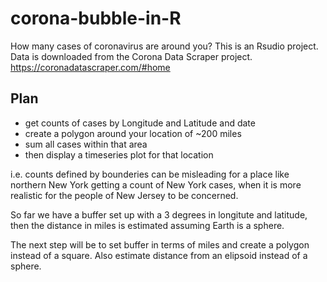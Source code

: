 # corona-bubble-in-R
How many cases of coronavirus are around you? This is an Rsudio project.
Data is downloaded from the Corona Data Scraper project. https://coronadatascraper.com/#home

## Plan
 - get counts of cases by Longitude and Latitude and date
 - create a polygon around your location of ~200 miles
 - sum all cases within that area
 - then display a timeseries plot for that location

i.e. counts defined by bounderies can be misleading for a place like northern New York getting a count of New York cases, when it is more realistic for the people of New Jersey to be concerned.

So far we have a buffer set up with a 3 degrees in longitute and latitude, then the distance in miles is estimated assuming Earth is a sphere. 

The next step will be to set buffer in terms of miles and create a polygon instead of a square. 
Also estimate distance from an elipsoid instead of a sphere.
